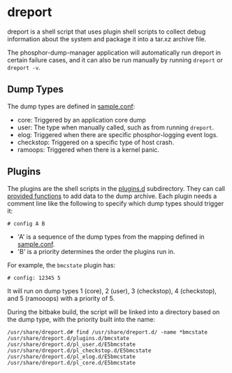 # dreport

dreport is a shell script that uses plugin shell scripts to collect debug
information about the system and package it into a tar.xz archive file.

The phosphor-dump-manager application will automatically run dreport in certain
failure cases, and it can also be run manually by running `dreport` or `dreport
-v`.

## Dump Types
The dump types are defined in [sample.conf](sample.conf):
- core: Triggered by an application core dump
- user: The type when manually called, such as from running `dreport`.
- elog: Triggered when there are specific phosphor-logging event logs.
- checkstop: Triggered on a specific type of host crash.
- ramoops: Triggered when there is a kernel panic.

## Plugins
The plugins are the shell scripts in the [plugins.d](plugins.d) subdirectory.
They can call [provided functions](include.d/functions) to add data to the dump
archive.  Each plugin needs a comment line like the following to specify which
dump types should trigger it:

```
# config A B
```

- 'A' is a sequence of the dump types from the mapping defined in
  [sample.conf](sample.conf).
- 'B' is a priority determines the order the plugins run in.

For example, the `bmcstate` plugin has:
```
# config: 12345 5
```

It will run on dump types 1 (core), 2 (user), 3 (checkstop), 4 (checkstop), and 5
(ramooops) with a priority of 5.

During the bitbake build, the script will be linked into a directory based on
the dump type, with the priority built into the name:
```
/usr/share/dreport.d# find /usr/share/dreport.d/ -name *bmcstate
/usr/share/dreport.d/plugins.d/bmcstate
/usr/share/dreport.d/pl_user.d/E5bmcstate
/usr/share/dreport.d/pl_checkstop.d/E5bmcstate
/usr/share/dreport.d/pl_elog.d/E5bmcstate
/usr/share/dreport.d/pl_core.d/E5bmcstate
```
